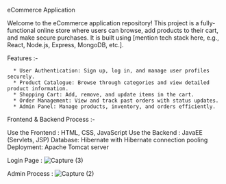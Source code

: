 eCommerce Application

Welcome to the eCommerce application repository! This project is a fully-functional online store where users can browse, add products to their cart, and make secure purchases. It is built using [mention tech stack here, e.g., React, Node.js, Express, MongoDB, etc.].

Features :-

      * User Authentication: Sign up, log in, and manage user profiles securely.
      * Product Catalogue: Browse through categories and view detailed product information.
      * Shopping Cart: Add, remove, and update items in the cart.
      * Order Management: View and track past orders with status updates.
      * Admin Panel: Manage products, inventory, and orders efficiently.

Frontend & Backend Process :-

Use the Frontend :  HTML, CSS, JavaScript 
Use the Backend :  JavaEE (Servlets, JSP) Database: Hibernate with Hibernate connection pooling Deployment: Apache Tomcat server





Login Page :
![Capture (3)](https://github.com/user-attachments/assets/a1843b77-1d6f-49e2-88e6-58583f8458b0)


Admin Process :
![Capture (2)](https://github.com/user-attachments/assets/37f8990e-d721-4127-8745-444e11e13cd6)

